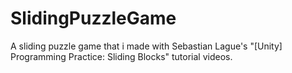 # SlidingPuzzleGame
 A sliding puzzle game that i made with Sebastian Lague's "[Unity] Programming Practice: Sliding Blocks" tutorial videos.
